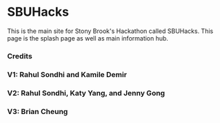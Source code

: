 # SBUHacks
This is the main site for Stony Brook's Hackathon called SBUHacks. This page is the splash page as well as main information hub.

### Credits
### V1: Rahul Sondhi and Kamile Demir
### V2: Rahul Sondhi, Katy Yang, and Jenny Gong
### V3: Brian Cheung
